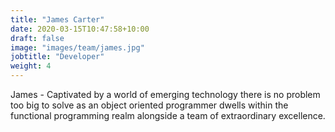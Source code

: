 ```yaml
---
title: "James Carter"
date: 2020-03-15T10:47:58+10:00
draft: false
image: "images/team/james.jpg"
jobtitle: "Developer"
weight: 4
---
```


James - Captivated by a world of emerging technology there is no problem too big to solve as an object oriented programmer dwells within the functional programming realm alongside a team of extraordinary excellence.
